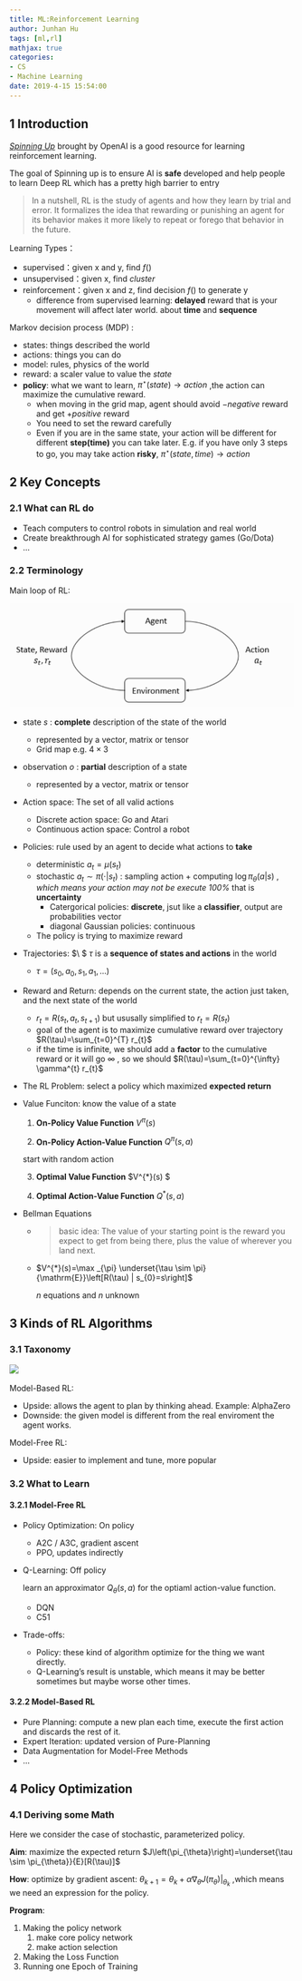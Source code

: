 ```yaml
---
title: ML:Reinforcement Learning
author: Junhan Hu
tags: [ml,rl]
mathjax: true
categories:
- CS
- Machine Learning
date: 2019-4-15 15:54:00
---
```


## 1 Introduction

*[Spinning Up](http://spinningup.openai.com)* brought by OpenAI is a good resource for learning reinforcement learning.

The goal of Spinning up is to ensure AI is **safe** developed and help people to learn Deep RL which has a pretty high barrier to entry

> In a nutshell, RL is the study of agents and how they learn by trial and error. It formalizes the idea that rewarding or punishing an agent for its behavior makes it more likely to repeat or forego that behavior in the future.

<!-- more -->

Learning Types：

* supervised：given x and y, find $f()$
* unsupervised：given x, find $cluster$
* reinforcement：given x and z, find decision $f()$ to generate y
  * difference from supervised learning: **delayed** reward that is your movement will affect later world. about **time** and **sequence**

Markov decision process (MDP) :

* states: things described the world
* actions: things you can do
* model: rules, physics of the world
* reward: a scaler value to value the *state*
* **policy**: what we want to learn, $\pi^{\star}(state)\to action$ ,the action can maximize the cumulative reward.
  * when moving in the grid map, agent should avoid $-negative$ reward and get $+positive$ reward
  * You need to set the reward carefully  
  * Even if you are in the same state, your action will be different for different **step(time)** you can take later. E.g. if you have only 3 steps to go, you may take action **risky**, $\pi^{\star}(state,time)\to action$

## 2 Key Concepts

### 2.1 What can RL do

* Teach computers to control robots in simulation and real world
* Create breakthrough AI for sophisticated strategy games (Go/Dota)
* …

### 2.2 Terminology

Main loop of RL:

![reinforcement-learning](https://raw.githubusercontent.com/hujunhan/cloudimage/master/img/reinforcement-learning.png)

* state $s$ : **complete** description of the state of the world

  * represented by a vector, matrix or tensor
  * Grid map e.g. $4\times3$

* observation $o$ : **partial** description of a state

  * represented by a vector, matrix or tensor

* Action space: The set of all valid actions
  * Discrete action space: Go and Atari
  * Continuous action space: Control a robot

* Policies: rule used by an agent to decide what actions to **take**
  * deterministic $a_{t}=\mu\left(s_{t}\right)$
  * stochastic $a_{t} \sim \pi\left(\cdot | s_{t}\right)$ : sampling action $+$ computing $\log \pi_{\theta}(a | s)$ , *which means your action may not be execute $100\%$* that is **uncertainty**
    * Catergorical policies: **discrete**, jsut like a **classifier**, output are probabilities vector
    * diagonal Gaussian policies: continuous
  * The policy is trying to maximize reward

* Trajectories: $\ $ $\tau$ is a **sequence of states and actions** in the world

  * $\tau=\left(s_{0}, a_{0}, s_{1}, a_{1}, \dots\right)$

* Reward and Return: depends on the current state, the action just taken, and the next state of the world
  * $r_{t}=R\left(s_{t}, a_{t}, s_{t+1}\right)$  but ususally simplified to $r_{t}=R\left(s_{t}\right)$
  * goal of the agent is to maximize cumulative reward over trajectory $R(\tau)=\sum_{t=0}^{T} r_{t}$
  * if the time is infinite, we should add a **factor** to the cumulative reward or it will go $\infty$ , so we should $R(\tau)=\sum_{t=0}^{\infty} \gamma^{t} r_{t}$  

* The RL Problem: select a policy which maximized **expected return**

* Value Funciton: know the value of a state
  1. **On-Policy Value Function** $V^{\pi}(s)$
  
  2. **On-Policy Action-Value Function** $Q^{\pi}(s, a)$
  
   start with random action
  
  3. **Optimal Value Function** $V^{*}(s) $
  
  4. **Optimal Action-Value Function** $Q^{*}(s, a)$
  
* Bellman Equations

  * > basic idea: The value of your starting point is the reward you expect to get from being there, plus the value of wherever you land next.
  
  * $V^{*}(s)=\max _{\pi} \underset{\tau \sim \pi}{\mathrm{E}}\left[R(\tau) | s_{0}=s\right]$
  
    $n$ equations and $n$ unknown
  
## 3 Kinds of RL Algorithms

### 3.1 Taxonomy

![](rl_algorithms_9_15.svg)

Model-Based RL:

* Upside: allows the agent to plan by thinking ahead. Example: AlphaZero
* Downside: the given model is different from the real enviroment the agent works.

Model-Free RL:

* Upside: easier to implement and tune, more popular

### 3.2 What to Learn

#### 3.2.1 Model-Free RL

* Policy Optimization: On policy

  * A2C / A3C, gradient ascent
  * PPO,  updates indirectly

* Q-Learning: Off policy

  learn an approximator $Q_{\theta}(s, a)$ for the optiaml action-value function.

  * DQN
  * C51

* Trade-offs:

  * Policy: these kind of algorithm optimize for the thing we want directly.
  * Q-Learning’s result is unstable, which means it may be better sometimes but maybe worse other times.

#### 3.2.2 Model-Based RL

* Pure Planning: compute a new plan each time, execute the first action and discards the rest of it.
* Expert Iteration: updated version of Pure-Planning
* Data Augmentation for Model-Free Methods
* …

## 4 Policy Optimization

### 4.1 Deriving some Math

Here we consider the case of stochastic, parameterized policy.

**Aim**: maximize the expected return $J\left(\pi_{\theta}\right)=\underset{\tau \sim \pi_{\theta}}{E}[R(\tau)]$

**How**: optimize by gradient ascent: $\theta_{k+1}=\theta_{k}+\alpha \nabla_{\theta} J\left.\left(\pi_{\theta}\right)\right|_{\theta_{k}}$  ,which means we need an expression for the policy.

**Program**:

1. Making the policy network
   1. make core policy network
   2. make action selection
2. Making the Loss Function
3. Running one Epoch of Training
